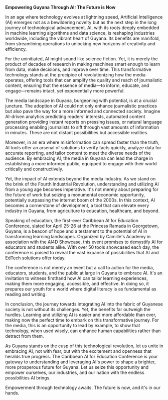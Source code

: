 **Empowering Guyana Through AI: The Future is Now**

In an age where technology evolves at lightning speed, Artificial Intelligence (AI) emerges not as a bewildering novelty but as the next step in the long journey of technological advancement. AI, with its roots deeply embedded in machine learning algorithms and data science, is reshaping industries worldwide, including the vibrant heart of Guyana. Its benefits are manifold, from streamlining operations to unlocking new horizons of creativity and efficiency.

For the uninitiated, AI might sound like science fiction. Yet, it is merely the product of decades of research in making machines smart enough to learn from data, make decisions, and improve over time. This transformative technology stands at the precipice of revolutionizing how the media operates, offering tools that can amplify the quality and reach of journalistic content, ensuring that the essence of media—to inform, educate, and engage—remains intact, yet exponentially more powerful.

The media landscape in Guyana, burgeoning with potential, is at a crucial juncture. The adoption of AI could not only enhance journalistic practices but also pave the way for a more informed and connected society. Imagine AI-driven analytics predicting readers' interests, automated content generation providing instant reports on pressing issues, or natural language processing enabling journalists to sift through vast amounts of information in minutes. These are not distant possibilities but accessible realities.

Moreover, in an era where misinformation can spread faster than the truth, AI tools offer an arsenal of solutions to verify facts quickly, analyze data for accurate reporting, and tailor content to meet the diverse needs of the audience. By embracing AI, the media in Guyana can lead the charge in establishing a more informed public, equipped to engage with their world critically and constructively.

Yet, the impact of AI extends beyond the media industry. As we stand on the brink of the Fourth Industrial Revolution, understanding and utilizing AI from a young age becomes imperative. It's not merely about preparing for the future of work but seizing a monumental economic opportunity, potentially surpassing the internet boom of the 2000s. In this context, AI becomes a cornerstone of development, a tool that can elevate every industry in Guyana, from agriculture to education, healthcare, and beyond.

Speaking of education, the first-ever Caribbean AI for Education Conference, slated for April 25-26 at the Princess Ramada in Georgetown, Guyana, is a beacon of hope and a testament to the potential of AI in transforming learning landscapes. Organized by Camille's Academy in association with the AI4D Showcase, this event promises to demystify AI for educators and students alike. With over 50 tools showcased each day, the conference is poised to reveal the vast expanse of possibilities that AI and EdTech solutions offer today.

The conference is not merely an event but a call to action for the media, educators, students, and the public at large in Guyana to embrace AI. It's an invitation to witness firsthand how AI can tailor learning experiences, making them more engaging, accessible, and effective. In doing so, it prepares our youth for a world where digital literacy is as fundamental as reading and writing.

In conclusion, the journey towards integrating AI into the fabric of Guyanese society is not without its challenges. Yet, the benefits far outweigh the hurdles. Learning and utilizing AI is easier and more affordable than ever, making now the perfect time to embark on this transformative journey. For the media, this is an opportunity to lead by example, to show that technology, when used wisely, can enhance human capabilities rather than detract from them.

As Guyana stands on the cusp of this technological revolution, let us unite in embracing AI, not with fear, but with the excitement and openness that heralds true progress. The Caribbean AI for Education Conference is your gateway to understanding and leveraging AI's power to shape a brighter, more prosperous future for Guyana. Let us seize this opportunity and empower ourselves, our industries, and our nation with the endless possibilities AI brings.

Empowerment through technology awaits. The future is now, and it's in our hands.